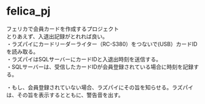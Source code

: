 # felica_pj
フェリカで会員カードを作成するプロジェクト<br>
とりあえず、入退出記録がとれれば良い。<br>
・ラズパイにカードリーダーライター（RC-S380）をつないで(USB）カードIDを読み取る。<br>
・ラズパイはSQLサーバーにカードIDと入退出時刻を送信する。<br>
・SQLサーバーは、受信したカードIDが会員登録されている場合に時刻を記録する。<p>
・もし、会員登録されていない場合、ラズパイにその旨を知らせる。ラズパイは、その旨を表示するとともに、警告音を出す。<p>

